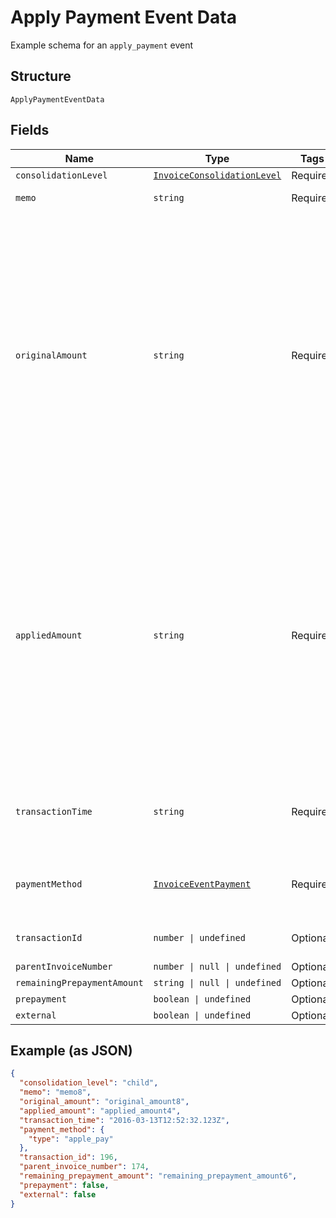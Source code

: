 
# Apply Payment Event Data

Example schema for an `apply_payment` event

## Structure

`ApplyPaymentEventData`

## Fields

| Name | Type | Tags | Description |
|  --- | --- | --- | --- |
| `consolidationLevel` | [`InvoiceConsolidationLevel`](../../doc/models/invoice-consolidation-level.md) | Required | - |
| `memo` | `string` | Required | The payment memo |
| `originalAmount` | `string` | Required | The full, original amount of the payment transaction as a string in full units. Incoming payments can be split amongst several invoices, which will result in a `applied_amount` less than the `original_amount`. Example: A $100.99 payment, of which $40.11 is applied to this invoice, will have an `original_amount` of `"100.99"`. |
| `appliedAmount` | `string` | Required | The amount of the payment applied to this invoice. Incoming payments can be split amongst several invoices, which will result in a `applied_amount` less than the `original_amount`. Example: A $100.99 payment, of which $40.11 is applied to this invoice, will have an `applied_amount` of `"40.11"`. |
| `transactionTime` | `string` | Required | The time the payment was applied, in ISO 8601 format, i.e. "2019-06-07T17:20:06Z" |
| `paymentMethod` | [`InvoiceEventPayment`](../../doc/models/containers/invoice-event-payment.md) | Required | A nested data structure detailing the method of payment |
| `transactionId` | `number \| undefined` | Optional | The Chargify id of the original payment |
| `parentInvoiceNumber` | `number \| null \| undefined` | Optional | - |
| `remainingPrepaymentAmount` | `string \| null \| undefined` | Optional | - |
| `prepayment` | `boolean \| undefined` | Optional | - |
| `external` | `boolean \| undefined` | Optional | - |

## Example (as JSON)

```json
{
  "consolidation_level": "child",
  "memo": "memo8",
  "original_amount": "original_amount8",
  "applied_amount": "applied_amount4",
  "transaction_time": "2016-03-13T12:52:32.123Z",
  "payment_method": {
    "type": "apple_pay"
  },
  "transaction_id": 196,
  "parent_invoice_number": 174,
  "remaining_prepayment_amount": "remaining_prepayment_amount6",
  "prepayment": false,
  "external": false
}
```

